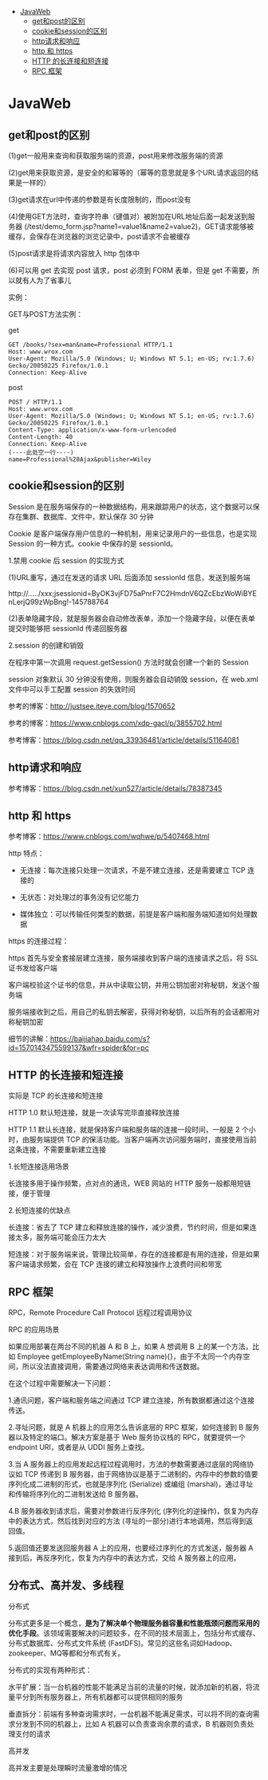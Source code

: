 <!-- MarkdownTOC -->

- [JavaWeb](#javaweb)
    + [get和post的区别](#get和post的区别)
    + [cookie和session的区别](#cookie和session的区别)
    + [http请求和响应](#http请求和响应)
    + [http 和 https](#http-和-https)
    + [HTTP 的长连接和短连接](#http-的长连接和短连接)
    + [RPC 框架](#rpc-框架)

<!-- /MarkdownTOC -->

# JavaWeb

## get和post的区别

(1)get一般用来查询和获取服务端的资源，post用来修改服务端的资源

(2)get用来获取资源，是安全的和幂等的（幂等的意思就是多个URL请求返回的结果是一样的）

(3)get请求在url中传递的参数是有长度限制的，而post没有

(4)使用GET方法时，查询字符串（键值对）被附加在URL地址后面一起发送到服务器
(/test/demo_form.jsp?name1=value1&name2=value2)，GET请求能够被缓存，会保存在浏览器的浏览记录中，post请求不会被缓存

(5)post请求是将请求内容放入 http 包体中

(6)可以用 get 去实现 post 请求，post 必须到 FORM 表单，但是 get 不需要，所以就有人为了省事儿

实例：

GET与POST方法实例：

get
```
GET /books/?sex=man&name=Professional HTTP/1.1
Host: www.wrox.com
User-Agent: Mozilla/5.0 (Windows; U; Windows NT 5.1; en-US; rv:1.7.6)
Gecko/20050225 Firefox/1.0.1
Connection: Keep-Alive
```

post
```
POST / HTTP/1.1
Host: www.wrox.com
User-Agent: Mozilla/5.0 (Windows; U; Windows NT 5.1; en-US; rv:1.7.6)
Gecko/20050225 Firefox/1.0.1
Content-Type: application/x-www-form-urlencoded
Content-Length: 40
Connection: Keep-Alive
(----此处空一行----)
name=Professional%20Ajax&publisher=Wiley
```

## cookie和session的区别

Session 是在服务端保存的一种数据结构，用来跟踪用户的状态，这个数据可以保存在集群、数据库、文件中，默认保存 30 分钟

Cookie 是客户端保存用户信息的一种机制，用来记录用户的一些信息，也是实现 Session 的一种方式。cookie 中保存的是 sessionId。

1.禁用 cookie 后 session 的实现方式

(1)URL重写，通过在发送的请求 URL 后面添加 sessionId 信息，发送到服务端

http://...../xxx;jsessionid=ByOK3vjFD75aPnrF7C2HmdnV6QZcEbzWoWiBYEnLerjQ99zWpBng!-145788764 

(2)表单隐藏字段，就是服务器会自动修改表单，添加一个隐藏字段，以便在表单提交时能够把 sessionId 传递回服务器

2.session 的创建和销毁

在程序中第一次调用 request.getSession() 方法时就会创建一个新的 Session

session 对象默认 30 分钟没有使用，则服务器会自动销毁 session，在 web.xml 文件中可以手工配置 session 的失效时间

参考的博客：http://justsee.iteye.com/blog/1570652

参考的博客：https://www.cnblogs.com/xdp-gacl/p/3855702.html

参考博客：https://blog.csdn.net/qq_33936481/article/details/51164081

## http请求和响应

参考博客：https://blog.csdn.net/xun527/article/details/78387345

## http 和 https

参考博客：https://www.cnblogs.com/wqhwe/p/5407468.html

http 特点：

* 无连接：每次连接只处理一次请求，不是不建立连接，还是需要建立 TCP 连接的

* 无状态：对处理过的事务没有记忆能力 

* 媒体独立：可以传输任何类型的数据，前提是客户端和服务端知道如何处理数据

https 的连接过程：

https 首先与安全套接层建立连接，服务端接收到客户端的连接请求之后，将 SSL 证书发给客户端

客户端校验这个证书的信息，并从中读取公钥，并用公钥加密对称秘钥，发送个服务端

服务端接收到之后，用自己的私钥去解密，获得对称秘钥，以后所有的会话都用对称秘钥加密

细节的讲解：https://baijiahao.baidu.com/s?id=1570143475599137&wfr=spider&for=pc

## HTTP 的长连接和短连接

实际是 TCP 的长连接和短连接

HTTP 1.0 默认短连接，就是一次读写完毕直接释放连接

HTTP 1.1 默认长连接，就是保持客户端和服务端的连接一段时间，一般是 2 个小时，由服务端提供 TCP 的保活功能。当客户端再次访问服务端时，直接使用当前这条连接，不需要重新建立连接

1.长短连接适用场景

长连接多用于操作频繁，点对点的通讯，WEB 网站的 HTTP 服务一般都用短链接，便于管理

2.长短连接的优缺点

长连接：省去了 TCP 建立和释放连接的操作，减少浪费，节约时间，但是如果连接太多，服务端可能会压力太大

短连接：对于服务端来说，管理比较简单，存在的连接都是有用的连接，但是如果客户端请求频繁，会在 TCP 连接的建立和释放操作上浪费时间和带宽


## RPC 框架

RPC，Remote Procedure Call Protocol 远程过程调用协议

RPC 的应用场景

如果应用部署在两台不同的机器 A 和 B 上，如果 A 想调用 B 上的某一个方法，比如 Employee getEmployeeByName(String name){}，由于不太同一个内存空间，所以没法直接调用，需要通过网络来表达调用和传送数据。

在这个过程中需要解决一下问题：

1.通讯问题，客户端和服务端之间通过 TCP 建立连接，所有数据都通过这个连接传送。

2.寻址问题，就是 A 机器上的应用怎么告诉底层的 RPC 框架，如何连接到 B 服务器以及特定的端口。解决方案是基于 Web 服务协议栈的 RPC，就要提供一个 endpoint URI，或者是从 UDDI 服务上查找。

3.当 A 服务器上的应用发起远程过程调用时，方法的参数需要通过底层的网络协议如 TCP 传递到 B 服务器，由于网络协议是基于二进制的，内存中的参数的值要序列化成二进制的形式，也就是序列化 (Serialize) 或编组 (marshal)，通过寻址和传输将序列化的二进制发送给 B 服务器。

4.B 服务器收到请求后，需要对参数进行反序列化 (序列化的逆操作)，恢复为内存中的表达方式，然后找到对应的方法 (寻址的一部分)进行本地调用，然后得到返回值。

5.返回值还要发送回服务器 A 上的应用，也要经过序列化的方式发送，服务器 A 接到后，再反序列化，恢复为内存中的表达方式，交给 A 服务器上的应用。

## 分布式、高并发、多线程

分布式

分布式更多是一个概念，**是为了解决单个物理服务器容量和性能瓶颈问题而采用的优化手段**。该领域需要解决的问题较多，在不同的技术层面上，包括分布式缓存、分布式数据库、分布式文件系统 (FastDFS)。常见的这些名词如Hadoop、zookeeper、MQ等都和分布式有关。

分布式的实现有两种形式：

水平扩展：当一台机器的性能不能满足当前的流量的时候，就添加新的机器，将流量平分到所有服务器上，所有机器都可以提供相同的服务

垂直拆分：前端有多种查询需求时，一台机器不能满足需求，可以将不同的查询需求分发到不同的机器上，比如 A 机器可以负责查询余票的请求，B 机器则负责处理支付的请求

高并发

高并发主要是处理瞬时流量激增的情况
